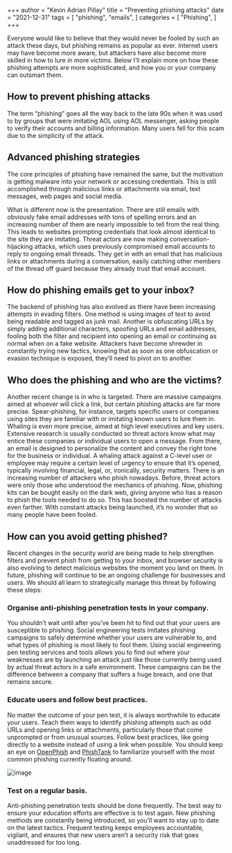 +++
author = "Kevin Adrian Pillay"
title = "Preventing phishing attacks"
date = "2021-12-31"
tags = [
    "phishing",
    "emails",
]
categories = [
    "Phishing",
]
+++

Everyone would like to believe that they would never be fooled by such an attack these days, but phishing remains as popular as ever. Internet users may have become more aware, but attackers have also become more skilled in how to lure in more victims. 
Below I’ll explain more on how these phishing attempts are more sophisticated, and how you or your company can outsmart them.

## How to prevent phishing attacks

The term “phishing” goes all the way back to the late 90s when it was used to by groups that were imitating AOL using AOL messenger, asking people to verify their accounts and billing information. Many users fell for this scam due to the simplicity of the attack. 

## Advanced phishing strategies

The core principles of phishing have remained the same, but the motivation is getting malware into your network or accessing credentials. This is still accomplished through malicious links or attachments via email, text messages, web pages and social media.

What is different now is the presentation. There are still emails with obviously fake email addresses with tons of spelling errors and an increasing number of them are nearly impossible to tell from the real thing. This leads to websites prompting credentials that look almost identical to the site they are imitating. 
Threat actors are now making conversation-hijacking attacks, which uses previously compromised email accounts to reply to ongoing email threads. They get in with an email that has malicious links or attachments during a conversation, easily catching other members of the thread off guard because they already trust that email account. 

## How do phishing emails get to your inbox?
The backend of phishing has also evolved as there have been increasing attempts in evading filters. One method is using images of text to avoid being readable and tagged as junk mail. 
Another is obfuscating URLs by simply adding additional characters, spoofing URLs and email addresses, fooling both the filter and recipient into opening an email or continuing as normal when on a fake website. Attackers have become shrewder in constantly trying new tactics, knowing that as soon as one obfuscation or evasion technique is exposed, they’ll need to pivot on to another.

## Who does the phishing and who are the victims?

Another recent change is in who is targeted. There are massive campaigns aimed at whoever will click a link, but certain phishing attacks are far more precise. Spear-phishing, for instance, targets specific users or companies using sites they are familiar with or imitating known users to lure them in. Whaling is even more precise, aimed at high level executives and key users. 
Extensive research is usually conducted so threat actors know what may entice these companies or individual users to open a message. From there, an email is designed to personalize the content and convey the right tone for the business or individual. 
A whaling attack against a C-level user or employee may require a certain level of urgency to ensure that it’s opened, typically involving financial, legal, or, ironically, security matters.
There is an increasing number of attackers who phish nowadays. Before, threat actors were only those who understood the mechanics of phishing. Now, phishing kits can be bought easily on the dark web, giving anyone who has a reason to phish the tools needed to do so. This has boosted the number of attacks even farther. 
With constant attacks being launched, it’s no wonder that so many people have been fooled.

## How can you avoid getting phished?

Recent changes in the security world are being made to help strengthen filters and prevent phish from getting to your inbox, and browser security is also evolving to detect malicious websites the moment you land on them. 
In future, phishing will continue to be an ongoing challenge for businesses and users. We should all learn to strategically manage this threat by following these steps:

### Organise anti-phishing penetration tests in your company.

You shouldn’t wait until after you’ve been hit to find out that your users are susceptible to phishing. Social engineering tests imitates phishing campaigns to safely determine whether your users are vulnerable to, and what types of phishing is most likely to fool them. 
Using social engineering pen testing services and tools allows you to find out where your weaknesses are by launching an attack just like those currently being used by actual threat actors in a safe environment. These campaigns can be the difference between a company that suffers a huge breach, and one that remains secure.

### Educate users and follow best practices.

No matter the outcome of your pen test, it is always worthwhile to educate your users. Teach them ways to identify phishing attempts such as odd URLs and opening links or attachments, particularly those that come unprompted or from unusual sources. 
Follow best practices, like going directly to a website instead of using a link when possible. You should keep an eye on [OpenPhish](https://openphish.com/) and [PhishTank](https://www.phishtank.com/) to familiarize yourself with the most common phishing currently floating around.

![image](https://user-images.githubusercontent.com/30116824/151588570-c23a1d0f-2911-4af4-b856-c3ed314c2642.png)

### Test on a regular basis.

Anti-phishing penetration tests should be done frequently. 
The best way to ensure your education efforts are effective is to test again. New phishing methods are constantly being introduced, so you’ll want to stay up to date on the latest tactics. Frequent testing keeps employees accountable, vigilant, and ensures that new users aren’t a security risk that goes unaddressed for too long.
